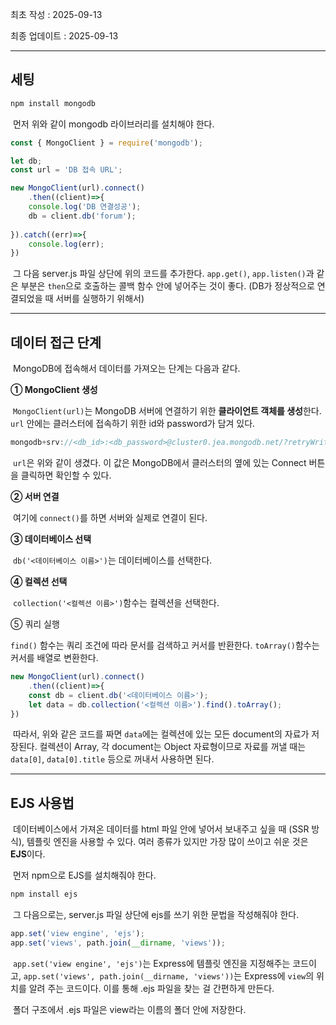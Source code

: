 최초 작성 : 2025-09-13

최종 업데이트 : 2025-09-13

---

## 세팅

```cmd
npm install mongodb
```

&nbsp;먼저 위와 같이 mongodb 라이브러리를 설치해야 한다.

```js
const { MongoClient } = require('mongodb');

let db;
const url = 'DB 접속 URL';

new MongoClient(url).connect()
    .then((client)=>{
    console.log('DB 연결성공');
    db = client.db('forum');
    
}).catch((err)=>{
    console.log(err);
})
```

&nbsp;그 다음 server.js 파일 상단에 위의 코드를 추가한다. `app.get()`, `app.listen()`과 같은 부분은 `then`으로 호출하는 콜백 함수 안에 넣어주는 것이 좋다. (DB가 정상적으로 연결되었을 때 서버를 실행하기 위해서)



---

## 데이터 접근 단계

&nbsp;MongoDB에 접속해서 데이터를 가져오는 단계는 다음과 같다.

**① MongoClient 생성**

&nbsp;`MongoClient(url)`는 MongoDB 서버에 연결하기 위한 **클라이언트 객체를 생성**한다. `url` 안에는 클러스터에 접속하기 위한 id와 password가 담겨 있다.

```js
mongodb+srv://<db_id>:<db_password>@cluster0.jea.mongodb.net/?retryWrites=true&w=majority
```

&nbsp;`url`은 위와 같이 생겼다. 이 값은 MongoDB에서 클러스터의 옆에 있는 Connect 버튼을 클릭하면 확인할 수 있다.

**② 서버 연결**

&nbsp;여기에 `connect()`를 하면 서버와 실제로 연결이 된다.

**③ 데이터베이스 선택**

&nbsp;`db('<데이터베이스 이름>')`는 데이터베이스를 선택한다.

**④ 컬렉션 선택**

&nbsp;`collection('<컬렉션 이름>')`함수는 컬렉션을 선택한다.

⑤ 쿼리 실행

`find()` 함수는 쿼리 조건에 따라 문서를 검색하고 커서를 반환한다. `toArray()`함수는 커서를 배열로 변환한다.

```js
new MongoClient(url).connect()
    .then((client)=>{
    const db = client.db('<데이터베이스 이름>');
    let data = db.collection('<컬렉션 이름>').find().toArray();
})
```

&nbsp;따라서, 위와 같은 코드를 짜면 `data`에는 컬렉션에 있는 모든 document의 자료가 저장된다. 컬렉션이 Array, 각 document는 Object 자료형이므로 자료를 꺼낼 때는 `data[0]`, `data[0].title` 등으로 꺼내서 사용하면 된다.



---

## EJS 사용법

&nbsp;데이터베이스에서 가져온 데이터를 html 파일 안에 넣어서 보내주고 싶을 때 (SSR 방식), 템플릿 엔진을 사용할 수 있다. 여러 종류가 있지만 가장 많이 쓰이고 쉬운 것은 **EJS**이다.

&nbsp;먼저 npm으로 EJS를 설치해줘야 한다.

```cmd
npm install ejs
```

&nbsp;그 다음으로는, server.js 파일 상단에 ejs를 쓰기 위한 문법을 작성해줘야 한다.

```js
app.set('view engine', 'ejs');
app.set('views', path.join(__dirname, 'views'));
```

&nbsp;`app.set('view engine', 'ejs')`는 Express에 템플릿 엔진을 지정해주는 코드이고, `app.set('views', path.join(__dirname, 'views'))`는 Express에 `view`의 위치를 알려 주는 코드이다. 이를 통해 .ejs 파일을 찾는 걸 간편하게 만든다.

&nbsp;폴더 구조에서 .ejs 파일은 view라는 이름의 폴더 안에 저장한다.
